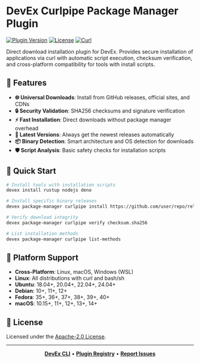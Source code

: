 # DevEx Curlpipe Package Manager Plugin

[![Plugin Version](https://img.shields.io/badge/Version-1.0.0-green)](../../CHANGELOG.md)
[![License](https://img.shields.io/github/license/jameswlane/devex)](../../../LICENSE)
[![Curl](https://img.shields.io/badge/Curl-Direct%20Install-073551?logo=curl)](https://curl.se/)

Direct download installation plugin for DevEx. Provides secure installation of applications via curl with automatic script execution, checksum verification, and cross-platform compatibility for tools with install scripts.

## 🚀 Features

- **🌐 Universal Downloads**: Install from GitHub releases, official sites, and CDNs
- **🔒 Security Validation**: SHA256 checksums and signature verification
- **⚡ Fast Installation**: Direct downloads without package manager overhead
- **🚀 Latest Versions**: Always get the newest releases automatically
- **📦 Binary Detection**: Smart architecture and OS detection for downloads
- **🛡️ Script Analysis**: Basic safety checks for installation scripts

## 🚀 Quick Start

```bash
# Install tools with installation scripts
devex install rustup nodejs deno

# Install specific binary releases
devex package-manager curlpipe install https://github.com/user/repo/releases/latest

# Verify download integrity
devex package-manager curlpipe verify checksum.sha256

# List installation methods
devex package-manager curlpipe list-methods
```

## 🚀 Platform Support

- **Cross-Platform**: Linux, macOS, Windows (WSL)
- **Linux**: All distributions with curl and bash/sh
- **Ubuntu**: 18.04+, 20.04+, 22.04+, 24.04+
- **Debian**: 10+, 11+, 12+
- **Fedora**: 35+, 36+, 37+, 38+, 39+, 40+
- **macOS**: 10.15+, 11+, 12+, 13+, 14+

## 📄 License

Licensed under the [Apache-2.0 License](../../../LICENSE).

---

<div align="center">

**[DevEx CLI](../../cli)** • **[Plugin Registry](https://registry.devex.sh)** • **[Report Issues](https://github.com/jameswlane/devex/issues)**

</div>
